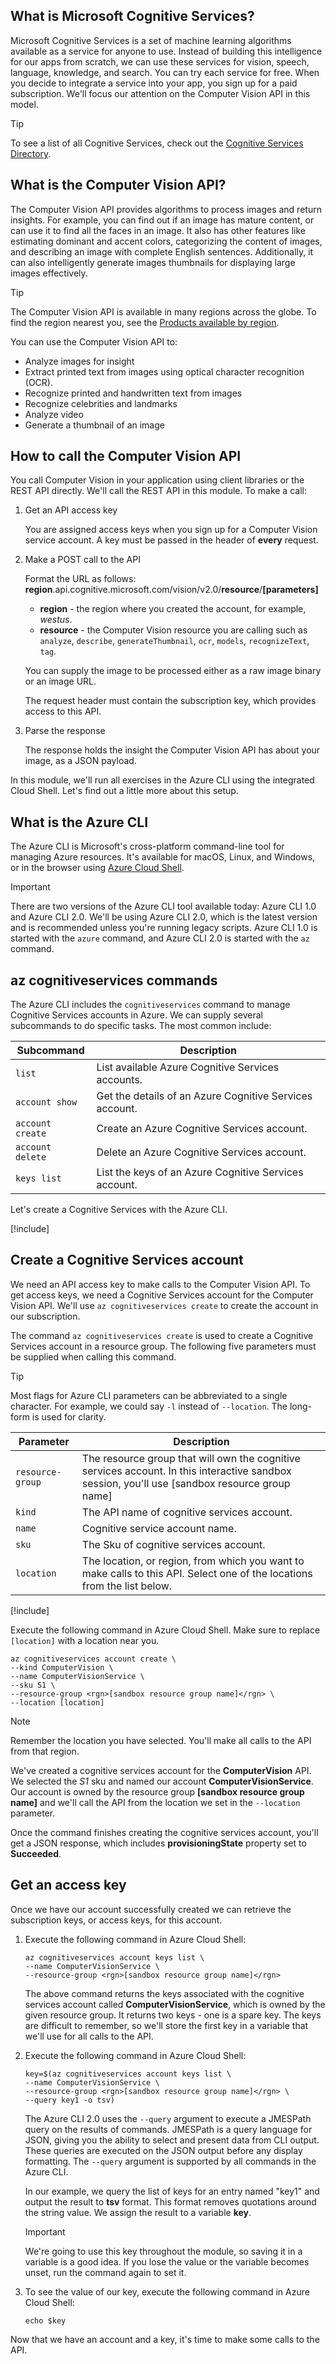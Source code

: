 
## What is Microsoft Cognitive Services?

Microsoft Cognitive Services is a set of machine learning algorithms available as a service for anyone to use. Instead of building this intelligence for our apps from scratch, we can use these services for vision, speech, language, knowledge, and search. You can try each service for free. When you decide to integrate a service into your app, you sign up for a paid subscription. We'll focus our attention on the Computer Vision API in this model.

> [!TIP]
> To see a list of all Cognitive Services, check out the [Cognitive Services Directory](https://azure.microsoft.com/services/cognitive-services/directory/). 

## What is the Computer Vision API?

The Computer Vision API provides algorithms to process images and return insights. For example, you can find out if an image has mature content, or can use it to find all the faces in an image. It also has other features like estimating dominant and accent colors, categorizing the content of images, and describing an image with complete English sentences. Additionally, it can also intelligently generate images thumbnails for displaying large images effectively.

> [!TIP]
> The Computer Vision API is available in many regions across the globe. To find the region nearest you, see the [Products available by region](https://azure.microsoft.com/global-infrastructure/services/?products=cognitive-services&regions=all).

You can use the Computer Vision API to:

- Analyze images for insight
- Extract printed text from images using optical character recognition (OCR).
- Recognize printed and handwritten text from images
- Recognize celebrities and landmarks
- Analyze video 
- Generate a thumbnail of an image 

## How to call the Computer Vision API

You call Computer Vision in your application using client libraries or the REST API directly. We'll call the REST API in this module. To make a call:

1. Get an API access key

    You are assigned access keys when you sign up for a Computer Vision service account. A key must be passed in the header of **every** request. 

1. Make a POST call to the API

    Format the URL as follows:
   **region**.api.cognitive.microsoft.com/vision/v2.0/**resource**/**[parameters]** 

    - **region** - the region where you created the account, for example, *westus*.
    - **resource** - the Computer Vision resource you are calling such as `analyze`, `describe`, `generateThumbnail`, `ocr`, `models`, `recognizeText`, `tag`.

    You can supply the image to be processed either as a raw image binary or an image URL.

    The request header must contain the subscription key, which provides access to this API.

1. Parse the response

    The response holds the insight the Computer Vision API has about your image, as a JSON payload.

In this module, we'll run all exercises in the Azure CLI using the integrated Cloud Shell. Let's find out a little more about this setup.

## What is the Azure CLI

The Azure CLI is Microsoft's cross-platform command-line tool for managing Azure resources. It's available for macOS, Linux, and Windows, or in the browser using [Azure Cloud Shell](https://docs.microsoft.com/azure/cloud-shell/overview).

> [!IMPORTANT]
> There are two versions of the Azure CLI tool available today: Azure CLI 1.0 and Azure CLI 2.0. We'll be using Azure CLI 2.0, which is the latest version and is recommended unless you're running legacy scripts. Azure CLI 1.0 is started with the `azure` command, and Azure CLI 2.0 is started with the `az` command.

## az cognitiveservices commands

The Azure CLI includes the `cognitiveservices` command to manage Cognitive Services accounts in Azure. We can supply several subcommands to do specific tasks. The most common include:

| Subcommand | Description |
|-------------|-------------|
| `list` | List available Azure Cognitive Services accounts. |
| `account show` | Get the details of an Azure Cognitive Services account. |
| `account create` | Create an Azure Cognitive Services account. |
| `account delete` | Delete an Azure Cognitive Services account. |
| `keys list` | List the keys of an Azure Cognitive Services account. |

Let's create a Cognitive Services with the Azure CLI.

<!-- Activate the sandbox -->
[!include[](../../../includes/azure-sandbox-activate.md)]

## Create a Cognitive Services account

We need an API access key to make calls to the Computer Vision API. To get access keys, we need a Cognitive Services account for the Computer Vision API. We'll use `az cognitiveservices create` to create the account in our subscription.

 The command `az cognitiveservices create` is used to create a Cognitive Services account in a resource group.  The following five parameters must be supplied when calling this command.

> [!Tip]
> Most flags for Azure CLI parameters can be abbreviated to a single character. For example, we could say `-l` instead of `--location`. The long-form is used for clarity.

| Parameter | Description |
|-----------|-------------|
| `resource-group` | The resource group that will own the cognitive services account. In this interactive sandbox session, you'll use <rgn>[sandbox resource group name]</rgn> |
| `kind` | The API name of cognitive services account. |
| `name` | Cognitive service account name. |
| `sku` | The Sku of cognitive services account.|
| `location` | The location, or region, from which you want to make calls to this API. Select one of the locations from the list below. |

[!include[](../../../includes/azure-sandbox-regions-first-mention-note.md)] 

Execute the following command in Azure Cloud Shell. Make sure to replace `[location]` with a location near you.

```azurecli
az cognitiveservices account create \
--kind ComputerVision \
--name ComputerVisionService \
--sku S1 \
--resource-group <rgn>[sandbox resource group name]</rgn> \
--location [location]
```

> [!NOTE]
> Remember the location you have selected. You'll make all calls to the API from that region.

We've created a cognitive services account for the **ComputerVision** API. We selected the *S1* sku and named our account **ComputerVisionService**. Our account is owned by the resource group **<rgn>[sandbox resource group name]</rgn>** and we'll call the API from the location we set in the `--location` parameter. 

Once the command finishes creating the cognitive services account, you'll get a JSON response, which includes **provisioningState** property set to **Succeeded**.

## Get an access key

Once we have our account successfully created we can retrieve the subscription keys, or access keys, for this account.

1. Execute the following command in Azure Cloud Shell:

    ```azurecli
    az cognitiveservices account keys list \
    --name ComputerVisionService \
    --resource-group <rgn>[sandbox resource group name]</rgn>
    ```
    
    The above command returns the keys associated with the cognitive services account called **ComputerVisionService**, which is owned by the given resource group. It returns two keys - one is a spare key. The keys are difficult to remember, so we'll store the first key in a variable that we'll use for all calls to the API.

2.  Execute the following command in Azure Cloud Shell:

    ```azurecli
    key=$(az cognitiveservices account keys list \
    --name ComputerVisionService \
    --resource-group <rgn>[sandbox resource group name]</rgn> \
    --query key1 -o tsv)
    ```
    
    The Azure CLI 2.0 uses the `--query` argument to execute a JMESPath query on the results of commands. JMESPath is a query language for JSON, giving you the ability to select and present data from CLI output. These queries are executed on the JSON output before any display formatting.
    The `--query` argument is supported by all commands in the Azure CLI. 
    
    In our example, we query the list of keys for an entry named "key1" and output the result to **tsv** format. This format removes quotations around the string value. We assign the result to a variable **key**.
    
    > [!IMPORTANT]
    > We're going to use this key throughout the module, so saving it in a variable is a good idea. If you lose the value or the variable becomes unset, run the command again to set it.  

3. To see the value of our key, execute the following command in Azure Cloud Shell:

    ```azurecli
    echo $key
    ```

Now that we have an account and a key, it's time to make some calls to the API.